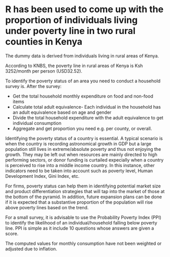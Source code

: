 # R has been used to come up with the proportion of individuals living under poverty line in two rural counties in Kenya
The dummy data is derived from individuals living in rural areas of Kenya.

According to KNBS, the poverty line in rural areas of Kenya is Ksh 3252/month per person (USD32.52).

To identify the poverty status of an area you need to conduct a household survey is. After the survey:
- Get the total household monthly expenditure on food and non-food items
- Calculate total adult equivalence- Each individual in the household has an adult equivalence based on age and gender
- Divide the total household expenditure with the adult equivalence to get individual consumption
- Aggregate and get proportion you need e.g. per county, or overall.

Identifying the poverty status of a country is essential. A typical scenario is when the country is recording astronomical growth in GDP but a large population still lives in extreme/absolute poverty and thus not enjoying the growth. They may be left out when resources are mainly directed to high performing sectors, or donor funding is curtailed expecially when a country is perceived to rise into a middle income country. In this instance, other indicators need to be taken into account such as poverty level, Human Development Index, Gini Index, etc.

For firms, poverty status can help them in identifying potential market size and product differentiation strategies that will tap into the market of those at the bottom of the pyramid. In addition, future expansion plans can be done if it is expected that a substantive proportion of the population will rise above poverty lines based on the trend.

For a small survey, it is advisable to use the Probability Poverty Index (PPI) to identify the likelihood of an individual/household falling below poverty line.
PPI is simple as it include 10 questions whose answers are given a score.

The computed values for monthly consumption have not been weighted or adjusted due to inflation.
